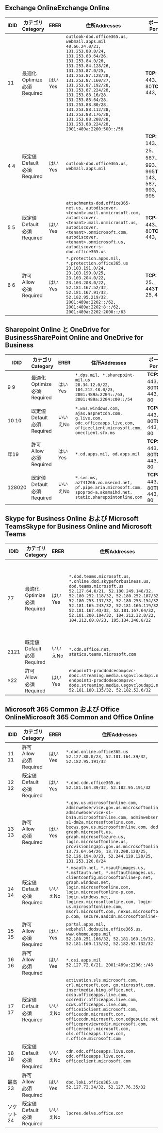 <!--THIS FILE IS AUTOMATICALLY GENERATED. MANUAL CHANGES WILL BE OVERWRITTEN.-->
<!--Please contact the Office 365 Endpoints team with any questions.-->
<!--USGovDoD endpoints version 2019120400-->
<!--File generated 2019-12-04 17:00:03.8925-->

## <a name="exchange-online"></a><span data-ttu-id="0a9ee-101">Exchange Online</span><span class="sxs-lookup"><span data-stu-id="0a9ee-101">Exchange Online</span></span>

<span data-ttu-id="0a9ee-102">ID</span><span class="sxs-lookup"><span data-stu-id="0a9ee-102">ID</span></span> | <span data-ttu-id="0a9ee-103">カテゴリ</span><span class="sxs-lookup"><span data-stu-id="0a9ee-103">Category</span></span> | <span data-ttu-id="0a9ee-104">ER</span><span class="sxs-lookup"><span data-stu-id="0a9ee-104">ER</span></span> | <span data-ttu-id="0a9ee-105">住所</span><span class="sxs-lookup"><span data-stu-id="0a9ee-105">Addresses</span></span> | <span data-ttu-id="0a9ee-106">ポート</span><span class="sxs-lookup"><span data-stu-id="0a9ee-106">Ports</span></span>
-- | -------------------- | --- | ---------------------------------------------------------------------------------------------------------------------------------------------------------------------------------------------------------------------------------------------------------------------------------------------------------------------------------------------------------------------------------------------- | -------------------------------
<span data-ttu-id="0a9ee-107">1</span><span class="sxs-lookup"><span data-stu-id="0a9ee-107">1</span></span> | <span data-ttu-id="0a9ee-108">最適化</span><span class="sxs-lookup"><span data-stu-id="0a9ee-108">Optimize</span></span><BR><span data-ttu-id="0a9ee-109">必須</span><span class="sxs-lookup"><span data-stu-id="0a9ee-109">Required</span></span> | <span data-ttu-id="0a9ee-110">はい</span><span class="sxs-lookup"><span data-stu-id="0a9ee-110">Yes</span></span> | `outlook-dod.office365.us, webmail.apps.mil`<BR>`40.66.24.0/21, 131.253.80.0/24, 131.253.83.64/26, 131.253.84.0/26, 131.253.84.128/26, 131.253.87.0/25, 131.253.87.128/28, 131.253.87.160/27, 131.253.87.192/28, 131.253.87.224/28, 131.253.88.16/28, 131.253.88.64/28, 131.253.88.80/28, 131.253.88.112/28, 131.253.88.176/28, 131.253.88.208/28, 131.253.88.224/28, 2001:489a:2200:500::/56` | <span data-ttu-id="0a9ee-111">**TCP:** 443、80</span><span class="sxs-lookup"><span data-stu-id="0a9ee-111">**TCP:** 443, 80</span></span>
<span data-ttu-id="0a9ee-112">4 </span><span class="sxs-lookup"><span data-stu-id="0a9ee-112">4</span></span> | <span data-ttu-id="0a9ee-113">既定値</span><span class="sxs-lookup"><span data-stu-id="0a9ee-113">Default</span></span><BR><span data-ttu-id="0a9ee-114">必須</span><span class="sxs-lookup"><span data-stu-id="0a9ee-114">Required</span></span> | <span data-ttu-id="0a9ee-115">はい</span><span class="sxs-lookup"><span data-stu-id="0a9ee-115">Yes</span></span> | `outlook-dod.office365.us, webmail.apps.mil` | <span data-ttu-id="0a9ee-116">**TCP:** 143、25、587、993、995</span><span class="sxs-lookup"><span data-stu-id="0a9ee-116">**TCP:** 143, 25, 587, 993, 995</span></span>
<span data-ttu-id="0a9ee-117">5 </span><span class="sxs-lookup"><span data-stu-id="0a9ee-117">5</span></span> | <span data-ttu-id="0a9ee-118">既定値</span><span class="sxs-lookup"><span data-stu-id="0a9ee-118">Default</span></span><BR><span data-ttu-id="0a9ee-119">必須</span><span class="sxs-lookup"><span data-stu-id="0a9ee-119">Required</span></span> | <span data-ttu-id="0a9ee-120">はい</span><span class="sxs-lookup"><span data-stu-id="0a9ee-120">Yes</span></span> | `attachments-dod.office365-net.us, autodiscover.<tenant>.mail.onmicrosoft.com, autodiscover.<tenant>.mail.onmicrosoft.us, autodiscover.<tenant>.onmicrosoft.com, autodiscover.<tenant>.onmicrosoft.us, autodiscover-s-dod.office365.us` | <span data-ttu-id="0a9ee-121">**TCP:** 443、80</span><span class="sxs-lookup"><span data-stu-id="0a9ee-121">**TCP:** 443, 80</span></span>
<span data-ttu-id="0a9ee-122">6 </span><span class="sxs-lookup"><span data-stu-id="0a9ee-122">6</span></span> | <span data-ttu-id="0a9ee-123">許可</span><span class="sxs-lookup"><span data-stu-id="0a9ee-123">Allow</span></span><BR><span data-ttu-id="0a9ee-124">必須</span><span class="sxs-lookup"><span data-stu-id="0a9ee-124">Required</span></span> | <span data-ttu-id="0a9ee-125">はい</span><span class="sxs-lookup"><span data-stu-id="0a9ee-125">Yes</span></span> | `*.protection.apps.mil, *.protection.office365.us`<BR>`23.103.191.0/24, 23.103.199.0/25, 23.103.204.0/22, 23.103.208.0/22, 52.181.167.52/32, 52.181.167.91/32, 52.182.95.219/32, 2001:489a:2202::/62, 2001:489a:2202:8::/62, 2001:489a:2202:2000::/63` | <span data-ttu-id="0a9ee-126">**TCP:** 25、443</span><span class="sxs-lookup"><span data-stu-id="0a9ee-126">**TCP:** 25, 443</span></span>

## <a name="sharepoint-online-and-onedrive-for-business"></a><span data-ttu-id="0a9ee-127">Sharepoint Online と OneDrive for Business</span><span class="sxs-lookup"><span data-stu-id="0a9ee-127">SharePoint Online and OneDrive for Business</span></span>

<span data-ttu-id="0a9ee-128">ID</span><span class="sxs-lookup"><span data-stu-id="0a9ee-128">ID</span></span> | <span data-ttu-id="0a9ee-129">カテゴリ</span><span class="sxs-lookup"><span data-stu-id="0a9ee-129">Category</span></span> | <span data-ttu-id="0a9ee-130">ER</span><span class="sxs-lookup"><span data-stu-id="0a9ee-130">ER</span></span> | <span data-ttu-id="0a9ee-131">住所</span><span class="sxs-lookup"><span data-stu-id="0a9ee-131">Addresses</span></span> | <span data-ttu-id="0a9ee-132">ポート</span><span class="sxs-lookup"><span data-stu-id="0a9ee-132">Ports</span></span>
-- | -------------------- | --- | -------------------------------------------------------------------------------------------------------------------------- | ----------------
<span data-ttu-id="0a9ee-133">9 </span><span class="sxs-lookup"><span data-stu-id="0a9ee-133">9</span></span> | <span data-ttu-id="0a9ee-134">最適化</span><span class="sxs-lookup"><span data-stu-id="0a9ee-134">Optimize</span></span><BR><span data-ttu-id="0a9ee-135">必須</span><span class="sxs-lookup"><span data-stu-id="0a9ee-135">Required</span></span> | <span data-ttu-id="0a9ee-136">はい</span><span class="sxs-lookup"><span data-stu-id="0a9ee-136">Yes</span></span> | `*.dps.mil, *.sharepoint-mil.us`<BR>`20.34.12.0/22, 104.212.48.0/23, 2001:489a:2204::/63, 2001:489a:2204:c00::/54` | <span data-ttu-id="0a9ee-137">**TCP:** 443、80</span><span class="sxs-lookup"><span data-stu-id="0a9ee-137">**TCP:** 443, 80</span></span>
<span data-ttu-id="0a9ee-138">10 </span><span class="sxs-lookup"><span data-stu-id="0a9ee-138">10</span></span> | <span data-ttu-id="0a9ee-139">既定値</span><span class="sxs-lookup"><span data-stu-id="0a9ee-139">Default</span></span><BR><span data-ttu-id="0a9ee-140">必須</span><span class="sxs-lookup"><span data-stu-id="0a9ee-140">Required</span></span> | <span data-ttu-id="0a9ee-141">いいえ</span><span class="sxs-lookup"><span data-stu-id="0a9ee-141">No</span></span> | `*.wns.windows.com, ajax.aspnetcdn.com, g.live.com, odc.officeapps.live.com, officeclient.microsoft.com, oneclient.sfx.ms` | <span data-ttu-id="0a9ee-142">**TCP:** 443、80</span><span class="sxs-lookup"><span data-stu-id="0a9ee-142">**TCP:** 443, 80</span></span>
<span data-ttu-id="0a9ee-143">年</span><span class="sxs-lookup"><span data-stu-id="0a9ee-143">19</span></span> | <span data-ttu-id="0a9ee-144">許可</span><span class="sxs-lookup"><span data-stu-id="0a9ee-144">Allow</span></span><BR><span data-ttu-id="0a9ee-145">必須</span><span class="sxs-lookup"><span data-stu-id="0a9ee-145">Required</span></span> | <span data-ttu-id="0a9ee-146">はい</span><span class="sxs-lookup"><span data-stu-id="0a9ee-146">Yes</span></span> | `*.od.apps.mil, od.apps.mil` | <span data-ttu-id="0a9ee-147">**TCP:** 443、80</span><span class="sxs-lookup"><span data-stu-id="0a9ee-147">**TCP:** 443, 80</span></span>
<span data-ttu-id="0a9ee-148">1280</span><span class="sxs-lookup"><span data-stu-id="0a9ee-148">20</span></span> | <span data-ttu-id="0a9ee-149">既定値</span><span class="sxs-lookup"><span data-stu-id="0a9ee-149">Default</span></span><BR><span data-ttu-id="0a9ee-150">必須</span><span class="sxs-lookup"><span data-stu-id="0a9ee-150">Required</span></span> | <span data-ttu-id="0a9ee-151">いいえ</span><span class="sxs-lookup"><span data-stu-id="0a9ee-151">No</span></span> | `*.svc.ms, az741266.vo.msecnd.net, pf.pipe.aria.microsoft.com, spoprod-a.akamaihd.net, static.sharepointonline.com` | <span data-ttu-id="0a9ee-152">**TCP:** 443、80</span><span class="sxs-lookup"><span data-stu-id="0a9ee-152">**TCP:** 443, 80</span></span>

## <a name="skype-for-business-online-and-microsoft-teams"></a><span data-ttu-id="0a9ee-153">Skype for Business Online および Microsoft Teams</span><span class="sxs-lookup"><span data-stu-id="0a9ee-153">Skype for Business Online and Microsoft Teams</span></span>

<span data-ttu-id="0a9ee-154">ID</span><span class="sxs-lookup"><span data-stu-id="0a9ee-154">ID</span></span> | <span data-ttu-id="0a9ee-155">カテゴリ</span><span class="sxs-lookup"><span data-stu-id="0a9ee-155">Category</span></span> | <span data-ttu-id="0a9ee-156">ER</span><span class="sxs-lookup"><span data-stu-id="0a9ee-156">ER</span></span> | <span data-ttu-id="0a9ee-157">住所</span><span class="sxs-lookup"><span data-stu-id="0a9ee-157">Addresses</span></span> | <span data-ttu-id="0a9ee-158">ポート</span><span class="sxs-lookup"><span data-stu-id="0a9ee-158">Ports</span></span>
-- | -------------------- | --- | -------------------------------------------------------------------------------------------------------------------------------------------------------------------------------------------------------------------------------------------------------------------------------------------------------------------------------------------------------- | -----------------------------------------------
<span data-ttu-id="0a9ee-159">7</span><span class="sxs-lookup"><span data-stu-id="0a9ee-159">7</span></span> | <span data-ttu-id="0a9ee-160">最適化</span><span class="sxs-lookup"><span data-stu-id="0a9ee-160">Optimize</span></span><BR><span data-ttu-id="0a9ee-161">必須</span><span class="sxs-lookup"><span data-stu-id="0a9ee-161">Required</span></span> | <span data-ttu-id="0a9ee-162">はい</span><span class="sxs-lookup"><span data-stu-id="0a9ee-162">Yes</span></span> | `*.dod.teams.microsoft.us, *.online.dod.skypeforbusiness.us, dod.teams.microsoft.us`<BR>`52.127.64.0/21, 52.180.249.148/32, 52.180.252.118/32, 52.180.252.187/32, 52.180.253.137/32, 52.180.253.154/32, 52.181.165.243/32, 52.181.166.119/32, 52.181.167.43/32, 52.181.167.64/32, 52.181.200.104/32, 104.212.32.0/22, 104.212.60.0/23, 195.134.240.0/22` | <span data-ttu-id="0a9ee-163">**TCP:** 443</span><span class="sxs-lookup"><span data-stu-id="0a9ee-163">**TCP:** 443</span></span><BR><span data-ttu-id="0a9ee-164">**UDP:** 3478、3479、3480、3481</span><span class="sxs-lookup"><span data-stu-id="0a9ee-164">**UDP:** 3478, 3479, 3480, 3481</span></span>
<span data-ttu-id="0a9ee-165"> 21</span><span class="sxs-lookup"><span data-stu-id="0a9ee-165">21</span></span> | <span data-ttu-id="0a9ee-166">既定値</span><span class="sxs-lookup"><span data-stu-id="0a9ee-166">Default</span></span><BR><span data-ttu-id="0a9ee-167">必須</span><span class="sxs-lookup"><span data-stu-id="0a9ee-167">Required</span></span> | <span data-ttu-id="0a9ee-168">いいえ</span><span class="sxs-lookup"><span data-stu-id="0a9ee-168">No</span></span> | `*.cdn.office.net, statics.teams.microsoft.com` | <span data-ttu-id="0a9ee-169">**TCP:** 443</span><span class="sxs-lookup"><span data-stu-id="0a9ee-169">**TCP:** 443</span></span>
<span data-ttu-id="0a9ee-170">×</span><span class="sxs-lookup"><span data-stu-id="0a9ee-170">22</span></span> | <span data-ttu-id="0a9ee-171">許可</span><span class="sxs-lookup"><span data-stu-id="0a9ee-171">Allow</span></span><BR><span data-ttu-id="0a9ee-172">必須</span><span class="sxs-lookup"><span data-stu-id="0a9ee-172">Required</span></span> | <span data-ttu-id="0a9ee-173">はい</span><span class="sxs-lookup"><span data-stu-id="0a9ee-173">Yes</span></span> | `endpoint1-proddodcecompsvc-dodc.streaming.media.usgovcloudapi.net, endpoint1-proddodeacompsvc-dode.streaming.media.usgovcloudapi.net`<BR>`52.181.180.135/32, 52.182.53.6/32` | <span data-ttu-id="0a9ee-174">**TCP:** 443</span><span class="sxs-lookup"><span data-stu-id="0a9ee-174">**TCP:** 443</span></span>

## <a name="microsoft-365-common-and-office-online"></a><span data-ttu-id="0a9ee-175">Microsoft 365 Common および Office Online</span><span class="sxs-lookup"><span data-stu-id="0a9ee-175">Microsoft 365 Common and Office Online</span></span>

<span data-ttu-id="0a9ee-176">ID</span><span class="sxs-lookup"><span data-stu-id="0a9ee-176">ID</span></span> | <span data-ttu-id="0a9ee-177">カテゴリ</span><span class="sxs-lookup"><span data-stu-id="0a9ee-177">Category</span></span> | <span data-ttu-id="0a9ee-178">ER</span><span class="sxs-lookup"><span data-stu-id="0a9ee-178">ER</span></span> | <span data-ttu-id="0a9ee-179">住所</span><span class="sxs-lookup"><span data-stu-id="0a9ee-179">Addresses</span></span> | <span data-ttu-id="0a9ee-180">ポート</span><span class="sxs-lookup"><span data-stu-id="0a9ee-180">Ports</span></span>
-- | ------------------- | --- | ------------------------------------------------------------------------------------------------------------------------------------------------------------------------------------------------------------------------------------------------------------------------------------------------------------------------------------------------------------------------------------------------------------------------- | ----------------
<span data-ttu-id="0a9ee-181">11 </span><span class="sxs-lookup"><span data-stu-id="0a9ee-181">11</span></span> | <span data-ttu-id="0a9ee-182">許可</span><span class="sxs-lookup"><span data-stu-id="0a9ee-182">Allow</span></span><BR><span data-ttu-id="0a9ee-183">必須</span><span class="sxs-lookup"><span data-stu-id="0a9ee-183">Required</span></span> | <span data-ttu-id="0a9ee-184">はい</span><span class="sxs-lookup"><span data-stu-id="0a9ee-184">Yes</span></span> | `*.dod.online.office365.us`<BR>`52.127.80.0/23, 52.181.164.39/32, 52.182.95.191/32` | <span data-ttu-id="0a9ee-185">**TCP:** 443</span><span class="sxs-lookup"><span data-stu-id="0a9ee-185">**TCP:** 443</span></span>
<span data-ttu-id="0a9ee-186">12 </span><span class="sxs-lookup"><span data-stu-id="0a9ee-186">12</span></span> | <span data-ttu-id="0a9ee-187">既定値</span><span class="sxs-lookup"><span data-stu-id="0a9ee-187">Default</span></span><BR><span data-ttu-id="0a9ee-188">必須</span><span class="sxs-lookup"><span data-stu-id="0a9ee-188">Required</span></span> | <span data-ttu-id="0a9ee-189">はい</span><span class="sxs-lookup"><span data-stu-id="0a9ee-189">Yes</span></span> | `*.dod.cdn.office365.us`<BR>`52.181.164.39/32, 52.182.95.191/32` | <span data-ttu-id="0a9ee-190">**TCP:** 443</span><span class="sxs-lookup"><span data-stu-id="0a9ee-190">**TCP:** 443</span></span>
<span data-ttu-id="0a9ee-191">13 </span><span class="sxs-lookup"><span data-stu-id="0a9ee-191">13</span></span> | <span data-ttu-id="0a9ee-192">許可</span><span class="sxs-lookup"><span data-stu-id="0a9ee-192">Allow</span></span><BR><span data-ttu-id="0a9ee-193">必須</span><span class="sxs-lookup"><span data-stu-id="0a9ee-193">Required</span></span> | <span data-ttu-id="0a9ee-194">はい</span><span class="sxs-lookup"><span data-stu-id="0a9ee-194">Yes</span></span> | `*.gov.us.microsoftonline.com, adminwebservice.gov.us.microsoftonline.com, adminwebservice-s1-bn1a.microsoftonline.com, adminwebservice-s1-dm2a.microsoftonline.com, becws.gov.us.microsoftonline.com, dod-graph.microsoft.us, graph.microsoftazure.us, login.microsoftonline.us, provisioningapi.gov.us.microsoftonline.com`<BR>`13.73.64.64/26, 13.73.208.128/25, 52.126.194.0/23, 52.244.120.128/25, 131.253.120.0/24` | <span data-ttu-id="0a9ee-195">**TCP:** 443</span><span class="sxs-lookup"><span data-stu-id="0a9ee-195">**TCP:** 443</span></span>
<span data-ttu-id="0a9ee-196">14 </span><span class="sxs-lookup"><span data-stu-id="0a9ee-196">14</span></span> | <span data-ttu-id="0a9ee-197">既定値</span><span class="sxs-lookup"><span data-stu-id="0a9ee-197">Default</span></span><BR><span data-ttu-id="0a9ee-198">必須</span><span class="sxs-lookup"><span data-stu-id="0a9ee-198">Required</span></span> | <span data-ttu-id="0a9ee-199">いいえ</span><span class="sxs-lookup"><span data-stu-id="0a9ee-199">No</span></span> | `*.msauth.net, *.msauthimages.us, *.msftauth.net, *.msftauthimages.us, clientconfig.microsoftonline-p.net, graph.windows.net, login.microsoftonline.com, login.microsoftonline-p.com, login.windows.net, loginex.microsoftonline.com, login-us.microsoftonline.com, mscrl.microsoft.com, nexus.microsoftonline-p.com, secure.aadcdn.microsoftonline-p.com` | <span data-ttu-id="0a9ee-200">**TCP:** 443</span><span class="sxs-lookup"><span data-stu-id="0a9ee-200">**TCP:** 443</span></span>
<span data-ttu-id="0a9ee-201">15 </span><span class="sxs-lookup"><span data-stu-id="0a9ee-201">15</span></span> | <span data-ttu-id="0a9ee-202">許可</span><span class="sxs-lookup"><span data-stu-id="0a9ee-202">Allow</span></span><BR><span data-ttu-id="0a9ee-203">必須</span><span class="sxs-lookup"><span data-stu-id="0a9ee-203">Required</span></span> | <span data-ttu-id="0a9ee-204">はい</span><span class="sxs-lookup"><span data-stu-id="0a9ee-204">Yes</span></span> | `portal.apps.mil, webshell.dodsuite.office365.us, www.ohome.apps.mil`<BR>`52.180.251.166/32, 52.181.160.19/32, 52.181.160.113/32, 52.182.92.132/32` | <span data-ttu-id="0a9ee-205">**TCP:** 443</span><span class="sxs-lookup"><span data-stu-id="0a9ee-205">**TCP:** 443</span></span>
<span data-ttu-id="0a9ee-206">16 </span><span class="sxs-lookup"><span data-stu-id="0a9ee-206">16</span></span> | <span data-ttu-id="0a9ee-207">許可</span><span class="sxs-lookup"><span data-stu-id="0a9ee-207">Allow</span></span><BR><span data-ttu-id="0a9ee-208">必須</span><span class="sxs-lookup"><span data-stu-id="0a9ee-208">Required</span></span> | <span data-ttu-id="0a9ee-209">はい</span><span class="sxs-lookup"><span data-stu-id="0a9ee-209">Yes</span></span> | `*.osi.apps.mil`<BR>`52.127.72.0/21, 2001:489a:2206::/48` | <span data-ttu-id="0a9ee-210">**TCP:** 443</span><span class="sxs-lookup"><span data-stu-id="0a9ee-210">**TCP:** 443</span></span>
<span data-ttu-id="0a9ee-211">17 </span><span class="sxs-lookup"><span data-stu-id="0a9ee-211">17</span></span> | <span data-ttu-id="0a9ee-212">既定値</span><span class="sxs-lookup"><span data-stu-id="0a9ee-212">Default</span></span><BR><span data-ttu-id="0a9ee-213">必須</span><span class="sxs-lookup"><span data-stu-id="0a9ee-213">Required</span></span> | <span data-ttu-id="0a9ee-214">いいえ</span><span class="sxs-lookup"><span data-stu-id="0a9ee-214">No</span></span> | `activation.sls.microsoft.com, crl.microsoft.com, go.microsoft.com, insertmedia.bing.office.net, ocsa.officeapps.live.com, ocsredir.officeapps.live.com, ocws.officeapps.live.com, office15client.microsoft.com, officecdn.microsoft.com, officecdn.microsoft.com.edgesuite.net, officepreviewredir.microsoft.com, officeredir.microsoft.com, ols.officeapps.live.com, r.office.microsoft.com` | <span data-ttu-id="0a9ee-215">**TCP:** 443、80</span><span class="sxs-lookup"><span data-stu-id="0a9ee-215">**TCP:** 443, 80</span></span>
<span data-ttu-id="0a9ee-216">18 </span><span class="sxs-lookup"><span data-stu-id="0a9ee-216">18</span></span> | <span data-ttu-id="0a9ee-217">既定値</span><span class="sxs-lookup"><span data-stu-id="0a9ee-217">Default</span></span><BR><span data-ttu-id="0a9ee-218">必須</span><span class="sxs-lookup"><span data-stu-id="0a9ee-218">Required</span></span> | <span data-ttu-id="0a9ee-219">いいえ</span><span class="sxs-lookup"><span data-stu-id="0a9ee-219">No</span></span> | `cdn.odc.officeapps.live.com, odc.officeapps.live.com, officeclient.microsoft.com` | <span data-ttu-id="0a9ee-220">**TCP:** 443、80</span><span class="sxs-lookup"><span data-stu-id="0a9ee-220">**TCP:** 443, 80</span></span>
<span data-ttu-id="0a9ee-221">最高</span><span class="sxs-lookup"><span data-stu-id="0a9ee-221">23</span></span> | <span data-ttu-id="0a9ee-222">許可</span><span class="sxs-lookup"><span data-stu-id="0a9ee-222">Allow</span></span><BR><span data-ttu-id="0a9ee-223">必須</span><span class="sxs-lookup"><span data-stu-id="0a9ee-223">Required</span></span> | <span data-ttu-id="0a9ee-224">はい</span><span class="sxs-lookup"><span data-stu-id="0a9ee-224">Yes</span></span> | `dod.loki.office365.us`<BR>`52.127.72.34/32, 52.127.76.35/32` | <span data-ttu-id="0a9ee-225">**TCP:** 443</span><span class="sxs-lookup"><span data-stu-id="0a9ee-225">**TCP:** 443</span></span>
<span data-ttu-id="0a9ee-226">ソケット</span><span class="sxs-lookup"><span data-stu-id="0a9ee-226">24</span></span> | <span data-ttu-id="0a9ee-227">既定値</span><span class="sxs-lookup"><span data-stu-id="0a9ee-227">Default</span></span><BR><span data-ttu-id="0a9ee-228">必須</span><span class="sxs-lookup"><span data-stu-id="0a9ee-228">Required</span></span> | <span data-ttu-id="0a9ee-229">いいえ</span><span class="sxs-lookup"><span data-stu-id="0a9ee-229">No</span></span> | `lpcres.delve.office.com` | <span data-ttu-id="0a9ee-230">**TCP:** 443</span><span class="sxs-lookup"><span data-stu-id="0a9ee-230">**TCP:** 443</span></span>
